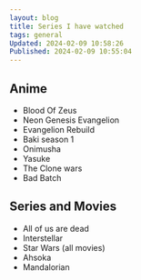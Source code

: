 ```yaml
---
layout: blog
title: Series I have watched
tags: general
Updated: 2024-02-09 10:58:26
Published: 2024-02-09 10:55:04
---
```

## Anime

- Blood Of Zeus 
- Neon Genesis Evangelion 
- Evangelion Rebuild
- Baki season 1
- Onimusha
- Yasuke
- The Clone wars
- Bad Batch


## Series and Movies

- All of us are dead 
- Interstellar 
- Star Wars (all movies)
- Ahsoka
- Mandalorian 
